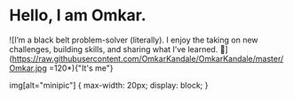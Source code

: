# Hello, I am Omkar.

![I’m a black belt problem-solver (literally). I enjoy the taking on new challenges, building skills, and sharing what I’ve learned. 🥋](https://raw.githubusercontent.com/OmkarKandale/OmkarKandale/master/Omkar.jpg =120*){"It's me"}

img[alt="minipic"] { 
  max-width:  20px; 
  display: block;
}